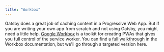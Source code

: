 ```yaml
---
title: "Workbox"
---
```


Gatsby does a great job of caching content in a Progressive Web App.
But if you are writing your own app from scratch and not using Gatsby, you might need a little help.
[Google Workbox](https://developers.google.com/web/tools/workbox) is a toolkit for creating PWAs that gives you full control of the service worker.
You can find [a full walkthrough](https://developers.google.com/web/tools/workbox/guides/generate-service-worker/webpack) in the Workbox documentation, but we'll go through a targeted version here.
